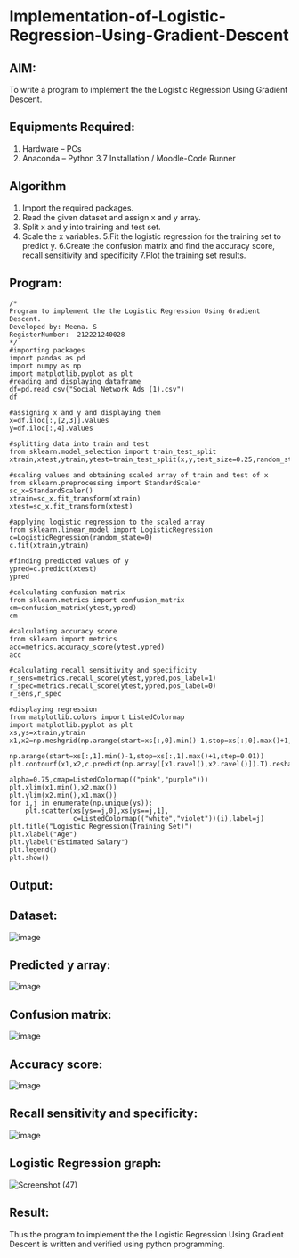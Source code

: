 # Implementation-of-Logistic-Regression-Using-Gradient-Descent

## AIM:
To write a program to implement the the Logistic Regression Using Gradient Descent.

## Equipments Required:
1. Hardware – PCs
2. Anaconda – Python 3.7 Installation / Moodle-Code Runner

## Algorithm
1. Import the required packages.
2. Read the given dataset and assign x and y array.
3. Split x and y into training and test set.
4. Scale the x variables.
5.Fit the logistic regression for the training set to predict y.
6.Create the confusion matrix and find the accuracy score, recall sensitivity and specificity
7.Plot the training set results.
## Program:
```
/*
Program to implement the the Logistic Regression Using Gradient Descent.
Developed by: Meena. S
RegisterNumber:  212221240028
*/
#importing packages
import pandas as pd
import numpy as np
import matplotlib.pyplot as plt
#reading and displaying dataframe
df=pd.read_csv("Social_Network_Ads (1).csv")
df

#assigning x and y and displaying them
x=df.iloc[:,[2,3]].values
y=df.iloc[:,4].values 

#splitting data into train and test
from sklearn.model_selection import train_test_split
xtrain,xtest,ytrain,ytest=train_test_split(x,y,test_size=0.25,random_state=0)

#scaling values and obtaining scaled array of train and test of x
from sklearn.preprocessing import StandardScaler
sc_x=StandardScaler()
xtrain=sc_x.fit_transform(xtrain)
xtest=sc_x.fit_transform(xtest)

#applying logistic regression to the scaled array
from sklearn.linear_model import LogisticRegression
c=LogisticRegression(random_state=0)
c.fit(xtrain,ytrain)

#finding predicted values of y
ypred=c.predict(xtest)
ypred

#calculating confusion matrix
from sklearn.metrics import confusion_matrix
cm=confusion_matrix(ytest,ypred)
cm

#calculating accuracy score
from sklearn import metrics
acc=metrics.accuracy_score(ytest,ypred)
acc

#calculating recall sensitivity and specificity
r_sens=metrics.recall_score(ytest,ypred,pos_label=1)
r_spec=metrics.recall_score(ytest,ypred,pos_label=0)
r_sens,r_spec

#displaying regression 
from matplotlib.colors import ListedColormap
import matplotlib.pyplot as plt
xs,ys=xtrain,ytrain
x1,x2=np.meshgrid(np.arange(start=xs[:,0].min()-1,stop=xs[:,0].max()+1,step=0.01),
               np.arange(start=xs[:,1].min()-1,stop=xs[:,1].max()+1,step=0.01))
plt.contourf(x1,x2,c.predict(np.array([x1.ravel(),x2.ravel()]).T).reshape(x1.shape),
                            alpha=0.75,cmap=ListedColormap(("pink","purple")))
plt.xlim(x1.min(),x2.max())
plt.ylim(x2.min(),x1.max())
for i,j in enumerate(np.unique(ys)):
    plt.scatter(xs[ys==j,0],xs[ys==j,1],
                c=ListedColormap(("white","violet"))(i),label=j)
plt.title("Logistic Regression(Training Set)")
plt.xlabel("Age")
plt.ylabel("Estimated Salary")
plt.legend()
plt.show()
```

## Output:
## Dataset:
![image](https://user-images.githubusercontent.com/94677128/173610965-89da1b02-fc0b-4805-af63-8b0e32c2446e.png)

## Predicted y array:
![image](https://user-images.githubusercontent.com/94677128/173611033-2f1ca737-7110-48ca-884e-967c3dc5e5a5.png)

## Confusion matrix:
![image](https://user-images.githubusercontent.com/94677128/173611122-b12d9ad3-3395-4174-88bb-3af802c4e092.png)

## Accuracy score:
![image](https://user-images.githubusercontent.com/94677128/173611167-eaa005e6-b453-4d64-8731-c4ab36f817ae.png)

## Recall sensitivity and specificity:
![image](https://user-images.githubusercontent.com/94677128/173611193-ad438bf7-1abe-40b3-8721-3391762f632c.png)

## Logistic Regression graph:
![Screenshot (47)](https://user-images.githubusercontent.com/94677128/173611965-c2783dbf-d27a-4f68-8cc1-83623a612474.png)



## Result:
Thus the program to implement the the Logistic Regression Using Gradient Descent is written and verified using python programming.


